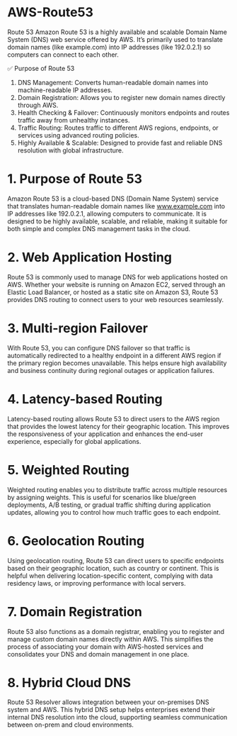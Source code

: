 # AWS-Route53
Route 53
Amazon Route 53 is a highly available and scalable Domain Name System (DNS) web service offered by AWS. It’s primarily used to translate domain names (like example.com) into IP addresses (like 192.0.2.1) so computers can connect to each other. 

✅ Purpose of Route 53
1.	DNS Management: Converts human-readable domain names into machine-readable IP addresses.
2.	Domain Registration: Allows you to register new domain names directly through AWS.
3.	Health Checking & Failover: Continuously monitors endpoints and routes traffic away from unhealthy instances.
4.	Traffic Routing: Routes traffic to different AWS regions, endpoints, or services using advanced routing policies.
5.	Highly Available & Scalable: Designed to provide fast and reliable DNS resolution with global infrastructure.

# 1. Purpose of Route 53
Amazon Route 53 is a cloud-based DNS (Domain Name System) service that translates human-readable domain names like www.example.com into IP addresses like 192.0.2.1, allowing computers to communicate. It is designed to be highly available, scalable, and reliable, making it suitable for both simple and complex DNS management tasks in the cloud.

# 2. Web Application Hosting
Route 53 is commonly used to manage DNS for web applications hosted on AWS. Whether your website is running on Amazon EC2, served through an Elastic Load Balancer, or hosted as a static site on Amazon S3, Route 53 provides DNS routing to connect users to your web resources seamlessly.

# 3. Multi-region Failover
With Route 53, you can configure DNS failover so that traffic is automatically redirected to a healthy endpoint in a different AWS region if the primary region becomes unavailable. This helps ensure high availability and business continuity during regional outages or application failures.

# 4. Latency-based Routing
Latency-based routing allows Route 53 to direct users to the AWS region that provides the lowest latency for their geographic location. This improves the responsiveness of your application and enhances the end-user experience, especially for global applications.

# 5. Weighted Routing
Weighted routing enables you to distribute traffic across multiple resources by assigning weights. This is useful for scenarios like blue/green deployments, A/B testing, or gradual traffic shifting during application updates, allowing you to control how much traffic goes to each endpoint.

# 6. Geolocation Routing
Using geolocation routing, Route 53 can direct users to specific endpoints based on their geographic location, such as country or continent. This is helpful when delivering location-specific content, complying with data residency laws, or improving performance with local servers.

# 7. Domain Registration
Route 53 also functions as a domain registrar, enabling you to register and manage custom domain names directly within AWS. This simplifies the process of associating your domain with AWS-hosted services and consolidates your DNS and domain management in one place.

# 8. Hybrid Cloud DNS
Route 53 Resolver allows integration between your on-premises DNS system and AWS. This hybrid DNS setup helps enterprises extend their internal DNS resolution into the cloud, supporting seamless communication between on-prem and cloud environments.
